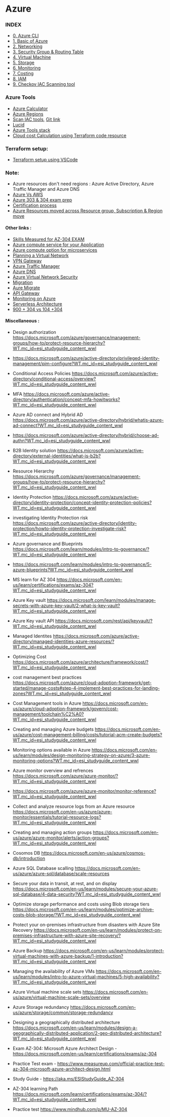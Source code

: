 # Azure
### INDEX

- [0. Azure CLI](https://github.com/vurachaitanya/Azure/blob/main/0_Azure_CLI.md)
- [1. Basic of Azure](https://github.com/vurachaitanya/Azure/blob/main/1_Azure_basic.md)
- [2. Networking](https://github.com/vurachaitanya/Azure/blob/main/2_Azure_networking.md)
- [3. Security Group & Routing Table](https://github.com/vurachaitanya/Azure/blob/main/3_Security_Group_%26_Routing_Table.md)
- [4. Virtual Machine ](https://github.com/vurachaitanya/Azure/blob/main/4_VM.md)
- [5. Storage](https://github.com/vurachaitanya/Azure/blob/main/5_storage.md)
- [6. Monitoring](https://github.com/vurachaitanya/Azure/blob/main/6_Monitoring.md)
- [7. Costing](https://github.com/vurachaitanya/Azure/blob/main/7_Costing.md)
- [8. IAM](https://github.com/vurachaitanya/Azure/blob/main/8_IAM.md)
- [9. Checkov IAC Scanning tool](https://github.com/vurachaitanya/Azure/blob/main/9_Checkov.md)

### Azure Tools
- [Azure Calculator](https://azure.microsoft.com/en-us/pricing/calculator)
- [Azure Regions](https://azure.microsoft.com/en-us/global-infrastructure/regions/)
- [Scan IAC tools](https://www.checkov.io/),  [Git link](https://github.com/bridgecrewio/checkov)
- [Lucid](https://lucid.app/lucidchart/8fd7f8ce-ddfa-405a-a46a-2551195187c8/view?page=Le_O0Vtf-_pP#)
- [Azure Tools stack](https://azurecharts.com/menu)
- [Cloud cost Calculation using Terraform code resource](https://github.com/infracost/infracost)





### Terraform setup:
- [Terraform setup using VSCode](https://docs.microsoft.com/en-us/azure/developer/terraform/configure-vs-code-extension-for-terraform)




### Note:
- Azure resources don't need regions : Azure Active Directory, Azure Traffic Manager and Azure DNS
- [Azure Vs AWS](https://docs.microsoft.com/en-us/azure/architecture/aws-professional/services)
- [Azure 303 & 304 exam prep](https://docs.microsoft.com/en-us/learn/certifications/azure-solutions-architect/?WT.mc_id=esi_studyguide_content_wwl)
- [Certification process](https://docs.microsoft.com/en-us/learn/certifications/certification-process-overview#:%7E:text=Exam%20development,Define%20the%20skill%20domain)
- [Azure Resources moved across Resource group, Subscription & Region move](https://docs.microsoft.com/en-us/azure/azure-resource-manager/management/move-support-resources)

#### Other links :
- [Skills Measured for AZ-304 EXAM](https://query.prod.cms.rt.microsoft.com/cms/api/am/binary/RE4pCWz)
- [Azure compute service for your Application]( https://docs.microsoft.com/en-us/azure/architecture/guide/technology-choices/compute-decision-tree?WT.mc_id=esi_studyguide_content_wwl)
- [Azure compute option for microservices](https://docs.microsoft.com/azure/architecture/microservices/design/compute-options?WT.mc_id=esi_studyguide_content_wwl)
- [Planning a Virtual Network ](https://docs.microsoft.com/azure/virtual-network/virtual-network-vnet-plan-design-arm?WT.mc_id=esi_studyguide_content_wwl)
- [VPN Gateway]( https://docs.microsoft.com/learn/modules/connect-on-premises-network-with-vpn-gateway/2-connect-on-premises-networks-to-azure-using-site-to-site-vpn-gateways?WT.mc_id=esi_studyguide_content_wwl)
- [Azure Traffic Manager](https://docs.microsoft.com/azure/traffic-manager/traffic-manager-overview?WT.mc_id=esi_studyguide_content_wwl)
- [Azure DNS](https://docs.microsoft.com/en-us/azure/dns/dns-overview)
- [Azure Virtual Network Security](https://docs.microsoft.com/azure/architecture/example-scenario/gateway/firewall-application-gateway%C2%A0?WT.mc_id=esi_studyguide_content_wwl)
- [Migration](https://docs.microsoft.com/learn/modules/migrate-sql-server-relational-data/3-migration-overview?WT.mc_id=esi_studyguide_content_wwl)
- [Aure Migrate](https://docs.microsoft.com/azure/migrate/?WT.mc_id=esi_studyguide_content_wwl)
- [API Gateway](https://docs.microsoft.com/learn/modules/publish-manage-apis-with-azure-api-management/2-create-an-api-gateway?WT.mc_id=esi_studyguide_content_wwl)
- [Monitoring on Azure]( https://docs.microsoft.com/learn/modules/design-monitoring-strategy-on-azure/3-azure-monitoring-options?WT.mc_id=esi_studyguide_content_wwl)
- [Serverless Architecture](https://docs.microsoft.com/azure/architecture/reference-architectures/serverless/web-app?WT.mc_id=esi_studyguide_content_wwl)
- [900 + 304 vs 104 +304 ](https://query.prod.cms.rt.microsoft.com/cms/api/am/binary/RE4AJyF)


#### Miscellaneous :
- Design authorization https://docs.microsoft.com/azure/governance/management-groups/how-to/protect-resource-hierarchy?WT.mc_id=esi_studyguide_content_wwl

- https://docs.microsoft.com/azure/active-directory/privileged-identity-management/pim-configure?WT.mc_id=esi_studyguide_content_wwl

- Conditional Access Policies https://docs.microsoft.com/azure/active-directory/conditional-access/overview?WT.mc_id=esi_studyguide_content_wwl

-  MFA https://docs.microsoft.com/azure/active-directory/authentication/concept-mfa-howitworks?WT.mc_id=esi_studyguide_content_wwl

- Azure AD connect and Hybrid AD https://docs.microsoft.com/azure/active-directory/hybrid/whatis-azure-ad-connect?WT.mc_id=esi_studyguide_content_wwl

- https://docs.microsoft.com/azure/active-directory/hybrid/choose-ad-authn?WT.mc_id=esi_studyguide_content_wwl

- B2B Identity solution https://docs.microsoft.com/azure/active-directory/external-identities/what-is-b2b?WT.mc_id=esi_studyguide_content_wwl
- Resource Hierarchy https://docs.microsoft.com/azure/governance/management-groups/how-to/protect-resource-hierarchy?WT.mc_id=esi_studyguide_content_wwl

- Identity Protection https://docs.microsoft.com/azure/active-directory/identity-protection/concept-identity-protection-policies?WT.mc_id=esi_studyguide_content_wwl

- investigating Identity Protection risk https://docs.microsoft.com/azure/active-directory/identity-protection/howto-identity-protection-investigate-risk?WT.mc_id=esi_studyguide_content_wwl

- Azure governance and Blueprints https://docs.microsoft.com/learn/modules/intro-to-governance/?WT.mc_id=esi_studyguide_content_wwl

- https://docs.microsoft.com/learn/modules/intro-to-governance/5-azure-blueprints?WT.mc_id=esi_studyguide_content_wwl

-  MS learn for AZ 304 https://docs.microsoft.com/en-us/learn/certifications/exams/az-304?WT.mc_id=esi_studyguide_content_wwl

- Azure Key vault https://docs.microsoft.com/learn/modules/manage-secrets-with-azure-key-vault/2-what-is-key-vault?WT.mc_id=esi_studyguide_content_wwl

- Azure Key vault API https://docs.microsoft.com/rest/api/keyvault/?WT.mc_id=esi_studyguide_content_wwl

- Managed Identites https://docs.microsoft.com/azure/active-directory/managed-identities-azure-resources/?WT.mc_id=esi_studyguide_content_wwl

- Optimizing Cost https://docs.microsoft.com/azure/architecture/framework/cost/?WT.mc_id=esi_studyguide_content_wwl

- cost management best practices https://docs.microsoft.com/azure/cloud-adoption-framework/get-started/manage-costs#step-4-implement-best-practices-for-landing-zones?WT.mc_id=esi_studyguide_content_wwl

- Cost Management tools in Azure https://docs.microsoft.com/en-us/azure/cloud-adoption-framework/govern/cost-management/toolchain%C2%A0?WT.mc_id=esi_studyguide_content_wwl

- Creating and managing Azure budgets https://docs.microsoft.com/en-us/azure/cost-management-billing/costs/tutorial-acm-create-budgets?WT.mc_id=esi_studyguide_content_wwl

- Monitoring options available in Azure https://docs.microsoft.com/en-us/learn/modules/design-monitoring-strategy-on-azure/3-azure-monitoring-options?WT.mc_id=esi_studyguide_content_wwl

- Azure monitor overview and refrences https://docs.microsoft.com/azure/azure-monitor/?WT.mc_id=esi_studyguide_content_wwl

- https://docs.microsoft.com/azure/azure-monitor/monitor-reference?WT.mc_id=esi_studyguide_content_wwl

- Collect and analyze resource logs from an Azure resource https://docs.microsoft.com/en-us/azure/azure-monitor/essentials/tutorial-resource-logs?WT.mc_id=esi_studyguide_content_wwl

- Creating and managing action groups https://docs.microsoft.com/en-us/azure/azure-monitor/alerts/action-groups?WT.mc_id=esi_studyguide_content_wwl

- Cosomos DB https://docs.microsoft.com/en-us/azure/cosmos-db/introduction
- Azure SQL Database scalling https://docs.microsoft.com/en-us/azure/azure-sql/database/scale-resources


- Secure your data in transit, at rest, and on display https://docs.microsoft.com/en-us/learn/modules/secure-your-azure-sql-database/4-data-security?WT.mc_id=esi_studyguide_content_wwl

- Optimize storage performance and costs using Blob storage tiers https://docs.microsoft.com/en-us/learn/modules/optimize-archive-costs-blob-storage/?WT.mc_id=esi_studyguide_content_wwl

- Protect your on-premises infrastructure from disasters with Azure Site Recovery https://docs.microsoft.com/en-us/learn/modules/protect-on-premises-infrastructure-with-azure-site-recovery/?WT.mc_id=esi_studyguide_content_wwl

- Azure Backup https://docs.microsoft.com/en-us/learn/modules/protect-virtual-machines-with-azure-backup/1-introduction?WT.mc_id=esi_studyguide_content_wwl

- Managing the availability of Azure VMs https://docs.microsoft.com/en-us/learn/modules/intro-to-azure-virtual-machines/5-high-availability?WT.mc_id=esi_studyguide_content_wwl

- Azure Virtual machine scale sets https://docs.microsoft.com/en-us/azure/virtual-machine-scale-sets/overview

- Azure Storage redundancy https://docs.microsoft.com/en-us/azure/storage/common/storage-redundancy

- Designing a geographically distributed architecture https://docs.microsoft.com/en-us/learn/modules/design-a-geographically-distributed-application/2-geo-distributed-architecture?WT.mc_id=esi_studyguide_content_wwl

- Exam AZ-304: Microsoft Azure Architect Design - https://docs.microsoft.com/en-us/learn/certifications/exams/az-304 
- Practice Test exam - https://www.measureup.com/official-practice-test-az-304-microsoft-azure-architect-design.html 
- Study Guide - https://aka.ms/ESIStudyGuide_AZ-304
- AZ-304 learning Path https://docs.microsoft.com/learn/certifications/exams/az-304/?WT.mc_id=esi_studyguide_content_wwl
- Practice test https://www.mindhub.com/p/MU-AZ-304
